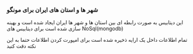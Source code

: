 ### شهر ها و استان های ایران برای مونگو
این دیتابیس به صورت رابطه ای بین استان ها و شهر ها ایران ایجاد شده است و بهینه سازی شده است برای دیتابیس های NoSql(mongodb)

تمام اطلاعات داخل یک ارایه ذخیره شده است برای امپورت کردن اطلاعات حتما به این نکته دقت کنید
